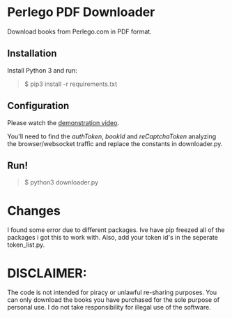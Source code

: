 # Perlego PDF Downloader 
Download books from Perlego.com in PDF format.

## Installation

Install Python 3 and run:

  >$ pip3 install -r requirements.txt

## Configuration
Please watch the [demonstration video](https://youtu.be/X4msqCulOYk).

You'll need to find the *authToken*, *bookId* and *reCaptchaToken* analyzing the browser/websocket traffic and replace the constants in downloader.py.

## Run!
>$ python3 downloader.py

# Changes
I found some error due to different packages. Ive have pip freezed all of the packages i got this to work with. Also, add your token id's in the seperate token_list.py.

# DISCLAIMER:
The code is not intended for piracy or unlawful re-sharing purposes. You can only download the books you have purchased for the sole purpose of personal use. I do not take responsibility for illegal use of the software.

